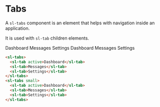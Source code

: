 <script setup>
	import Preview from '../../components/preview.vue';
</script>

# Tabs

A `sl-tabs` component is an element that helps with navigation inside an application.

It is used with `sl-tab` children elements.

<Preview>
  <sl-tabs>
    <sl-tab active>Dashboard</sl-tab>
    <sl-tab>Messages</sl-tab>
    <sl-tab>Settings</sl-tab>
  </sl-tabs>
  <sl-tabs small>
    <sl-tab active>Dashboard</sl-tab>
    <sl-tab>Messages</sl-tab>
    <sl-tab>Settings</sl-tab>
  </sl-tabs>
</Preview>

``` html
<sl-tabs>
  <sl-tab active>Dashboard</sl-tab>
  <sl-tab>Messages</sl-tab>
  <sl-tab>Settings</sl-tab>
</sl-tabs>
<sl-tabs small>
  <sl-tab active>Dashboard</sl-tab>
  <sl-tab>Messages</sl-tab>
  <sl-tab>Settings</sl-tab>
</sl-tabs>
```
